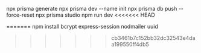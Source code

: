 npx prisma generate
npx prisma dev --name init
npx prisma db push --force-reset
npx prisma studio
npm run dev
<<<<<<< HEAD

=======
npm install bcrypt express-session nodmailer uuid

> > > > > > > cb3461b7c152bb32dc32543e4daa199550ff4db5
